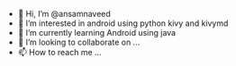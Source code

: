 - 👋 Hi, I’m @ansamnaveed
- 👀 I’m interested in android using python kivy and kivymd
- 🌱 I’m currently learning Android using java
- 💞️ I’m looking to collaborate on ...
- 📫 How to reach me ...

<!---
ansamnaveed/ansamnaveed is a ✨ special ✨ repository because its `README.md` (this file) appears on your GitHub profile.
You can click the Preview link to take a look at your changes.
--->
